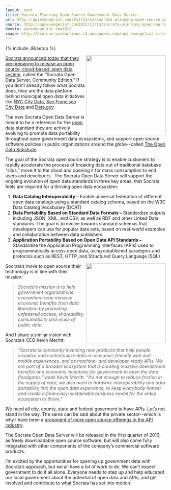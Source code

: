 ```yaml
---
layout: post
title: Socrata Planning Open Source Government Data Server
url: http://apievangelist.com2012/11/13/socrata-planning-open-source-government-data-server/
source: http://apievangelist.com2012/11/13/socrata-planning-open-source-government-data-server/
domain: apievangelist.com2012
image: http://kinlane-productions.s3.amazonaws.com/api-evangelist-site/blog/Socrata-logo.jpeg
---
```

{% include JB/setup %}<p>
     <a href="http://www.socrata.com/"><img src="https://s3.amazonaws.com/kinlane-productions/api-service-providers/socrata/Socrata-logo.jpeg"  width="250" align="right" /></a>
</p>
<p>
     <a title="Socrata announced today that they are preparing to release an open source, cloud-based, open data system" href="http://www.socrata.com/newsroom-article/socrata-announces-open-source-option-for-leading-open-data-cloud-platform/">Socrata announced today that they are preparing to release an open source, cloud-based, open data system</a>, called the “Socrata Open Data Server, Community Edition.” If you don’t already follow what Socrata does, they are the data platform behind municipal open data initiatives like <a title="New York City Data" href="http://www.socrata.com/customer-spotlight/new-york-city/">NYC City Data</a>, <a title="San Francisco City Data" href="http://www.socrata.com/customer-spotlight/city-of-san-francisco/">San Francisco City Data</a> and <a title="Data.gov" href="http://www.socrata.com/customer-spotlight/data-gov/">Data.gov</a>.
</p>
<p>
     The new Socrata Open Data Server is meant to be a reference for the <a title="open data standard" href="http://open-data-standards.github.com/">open data standard</a> they are actively evolving to promote data portability throughout open government data ecosystems, and support open source software policies in public organizations around the globe--called <a title="Open Data Substrate" href="http://open-data-standards.github.com/">The Open Data Substrate</a>.
</p>
<p>
     The goal of the Socrata open source strategy is to enable customers to rapidly accelerate the process of breaking data out of traditional database “silos,” move it to the cloud and opening it for mass consumption to end users and developers.  The Socrata Open Data Server will support the ongoing evolution of open data standards in three key areas, that Socrata feels are required for a thriving open data ecosystem:
</p>
<ol class="mainlist">
     <li>
          <strong>Data Catalog Interoperability</strong> – Enable universal federation of different open data catalogs using a standard catalog schema, based on the W3C Data Catalog Vocabulary (DCAT)
     </li>
     <li>
          <strong>Data Portability Based on Standard Data Formats –</strong> Standardize outputs including JSON, XML, and CSV, as well as RDF and other Linked Data standards. The goal is to evolve towards standard schemas that developers can use for popular data sets, based on real-world examples and collaboration between data publishers
     </li>
     <li>
          <strong>Application Portability Based on Open Data API Standards –</strong> Standardize the Application Programming Interfaces (APIs) used to programmatically access open data, using established paradigms and protocols such as REST, HTTP, and Structured Query Language (SQL)
     </li>
</ol>
<p>
     <a href="http://open-data-standards.github.com/"><img src="https://s3.amazonaws.com/kinlane-productions/api-service-providers/socrata/The-Open-Data-Substrate.png"  width="250" align="right" /></a>
</p>
<p>
     Socrata’s move to open source their technology is in line with their mission:
</p>
<blockquote>
     <em>Socrata’s mission is to help government organizations everywhere reap massive economic benefits from data liberation by promoting unfettered access, shareability, consumability and reuse of public data.</em>
</blockquote>
<p>
     And I share a similar vision with Socrata’s CEO Kevin Merritt:
</p>
<blockquote>
     <em>"Socrata is constantly inventing new products that help people visualize and contextualize data in consumer-friendly web and mobile experiences, and as machine- and developer-ready APIs. We are part of a broader ecosystem that is creating massive downstream benefits and economic incentives for government to open the data floodgates,” adds Kevin Merritt. “It’s not enough to reduce friction in the supply of data, we also need to hardwire interoperability and data portability into the open data experience, to keep everybody honest and create a financially-sustainable business model for the entire ecosystem to thrive."</em>
</blockquote>
<p>
     We need all city, county, state and federal goverment to have APIs. Let’s not stand in the way. The same can be said about the private sector--which is why I have been a <a href="/2012/06/11/where-is-the-open-source-api-platform/">proponent of more open source offerings in the API industry</a>.
</p>
<p>
     The Socrata Open Data Server will be released in the first quarter of 2013, as freely downloadable open source software, but will also come fully integrated with other components of the company’s commercial software products.
</p>
<p>
     I’m excited by the opportunities for opening up government data with Socrata’s approach, but we all have a lot of work to do. We can’t expect government to do it all alone. Everyone needs to step up and help educated our local government about the potential of open data and APIs, and get involved and contribute to what Socrata has set into motion.
</p>
